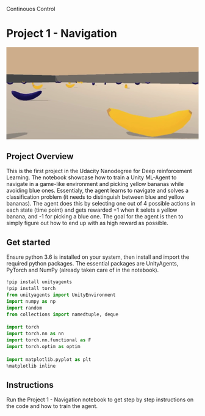 Continouos Control
# Project 1 - Navigation

![Unity Environment](https://github.com/aekdahl/DRL-Udacity-Nanodegree/blob/master/1.%20Project%201%20-%20Navigation/img1.png "Unity Environment")

## Project Overview

This is the first project in the Udacity Nanodegree for Deep reinforcement Learning. The notebook showcase how to train a Unity ML-Agent to navigate in a game-like environment and picking yellow bananas while avoiding blue ones. Essentialy, the agent learns to navigate and solves a classification problem (it needs to distinguish between blue and yellow bananas). The agent does this by selecting one out of 4 possible actions in each state (time point) and gets rewarded +1 when it selets a yellow banana, and -1 for picking a blue one. The goal for the agent is then to simply figure out how to end up with as high reward as possible.

## Get started

Ensure python 3.6 is installed on your system, then install and import the required python packages. The essential packages are UnityAgents, PyTorch and NumPy (already taken care of in the notebook).

```python
!pip install unityagents
!pip install torch
from unityagents import UnityEnvironment
import numpy as np
import random
from collections import namedtuple, deque

import torch
import torch.nn as nn
import torch.nn.functional as F
import torch.optim as optim

import matplotlib.pyplot as plt
%matplotlib inline
```

## Instructions
Run the Project 1 - Navigation notebook to get step by step instructions on the code and how to train the agent.
